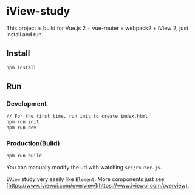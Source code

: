 # iView-study

This project is build for Vue.js 2 + vue-router + webpack2 + iView 2, just install and run.

## Install
```bash
npm install
```
## Run
### Development
```bash
// For the first time, run init to create index.html
npm run init
npm run dev
```
### Production(Build)
```bash
npm run build
```

You can manually modify the url with watching `src/router.js`.

`iView` study very easily like `Element`. More components just see [https://www.iviewui.com/overview](https://www.iviewui.com/overview).  